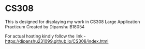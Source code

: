 # CS308
This is designed for displaying my work in CS308 Large Application Practicum
Created by Dipanshu B18054

For actual hosting kindly follow the link - https://dipanshu231099.github.io/CS308/index.html
